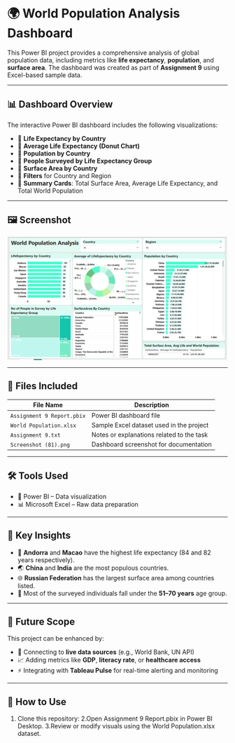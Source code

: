 # 🌍 World Population Analysis Dashboard

This Power BI project provides a comprehensive analysis of global population data, including metrics like **life expectancy**, **population**, and **surface area**. The dashboard was created as part of **Assignment 9** using Excel-based sample data.

---

## 📊 **Dashboard Overview**

The interactive Power BI dashboard includes the following visualizations:

- 📌 **Life Expectancy by Country**
- 📌 **Average Life Expectancy (Donut Chart)**
- 📌 **Population by Country**
- 📌 **People Surveyed by Life Expectancy Group**
- 📌 **Surface Area by Country**
- 📌 **Filters** for Country and Region
- 📌 **Summary Cards**: Total Surface Area, Average Life Expectancy, and Total World Population

---

## 🖼️ **Screenshot**

![Dashboard Preview](Screenshot%20(81).png)

---

## 📁 **Files Included**

| File Name                  | Description                                 |
|----------------------------|---------------------------------------------|
| `Assignment 9 Report.pbix` | Power BI dashboard file                     |
| `World Population.xlsx`    | Sample Excel dataset used in the project    |
| `Assignment 9.txt`         | Notes or explanations related to the task   |
| `Screenshot (81).png`      | Dashboard screenshot for documentation      |

---

## 🛠️ **Tools Used**

- 🧩 Power BI – Data visualization
- 📊 Microsoft Excel – Raw data preparation

---

## 📌 **Key Insights**

- 🌟 **Andorra** and **Macao** have the highest life expectancy (84 and 82 years respectively).
- 🌏 **China** and **India** are the most populous countries.
- 🌐 **Russian Federation** has the largest surface area among countries listed.
- 👥 Most of the surveyed individuals fall under the **51–70 years** age group.

---

## 🚀 **Future Scope**

This project can be enhanced by:

- 🔗 Connecting to **live data sources** (e.g., World Bank, UN API)
- 📈 Adding metrics like **GDP**, **literacy rate**, or **healthcare access**
- ⚡ Integrating with **Tableau Pulse** for real-time alerting and monitoring

---

## 🧪 **How to Use**

1. Clone this repository:
2.Open Assignment 9 Report.pbix in Power BI Desktop.
3.Review or modify visuals using the World Population.xlsx dataset.

